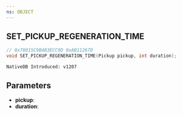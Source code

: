 ```yaml
---
ns: OBJECT
---
```

## SET_PICKUP_REGENERATION_TIME

```c
// 0x78015C9B4B3ECC9D 0xAB11267D
void SET_PICKUP_REGENERATION_TIME(Pickup pickup, int duration);
```

```
NativeDB Introduced: v1207
```

## Parameters
* **pickup**:
* **duration**:
